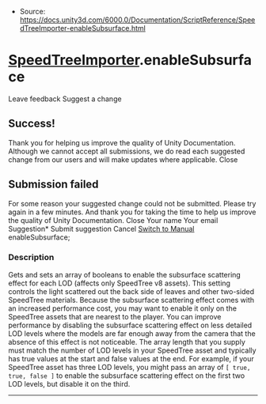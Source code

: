 * Source: https://docs.unity3d.com/6000.0/Documentation/ScriptReference/SpeedTreeImporter-enableSubsurface.html

#  [SpeedTreeImporter](https://docs.unity3d.com/6000.0/Documentation/ScriptReference/SpeedTreeImporter.html).enableSubsurface
Leave feedback
Suggest a change
## Success!
Thank you for helping us improve the quality of Unity Documentation. Although we cannot accept all submissions, we do read each suggested change from our users and will make updates where applicable.
Close
## Submission failed
For some reason your suggested change could not be submitted. Please <a>try again</a> in a few minutes. And thank you for taking the time to help us improve the quality of Unity Documentation.
Close
Your name Your email Suggestion* Submit suggestion
Cancel
[Switch to Manual](https://docs.unity3d.com/6000.0/Documentation/Manual/class-SpeedTreeImporter.html "Go to SpeedTreeImporter Component in the Manual")
enableSubsurface; 
### Description
Gets and sets an array of booleans to enable the subsurface scattering effect for each LOD (affects only SpeedTree v8 assets).
This setting controls the light scattered out the back side of leaves and other two-sided SpeedTree materials. Because the subsurface scattering effect comes with an increased performance cost, you may want to enable it only on the SpeedTree assets that are nearest to the player. You can improve performance by disabling the subsurface scattering effect on less detailed LOD levels where the models are far enough away from the camera that the absence of this effect is not noticeable. The array length that you supply must match the number of LOD levels in your SpeedTree asset and typically has true values at the start and false values at the end. For example, if your SpeedTree asset has three LOD levels, you might pass an array of `[ true, true, false ]` to enable the subsurface scattering effect on the first two LOD levels, but disable it on the third.
* * *
